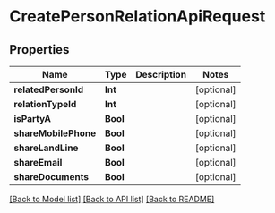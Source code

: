 # CreatePersonRelationApiRequest

## Properties
Name | Type | Description | Notes
------------ | ------------- | ------------- | -------------
**relatedPersonId** | **Int** |  | [optional] 
**relationTypeId** | **Int** |  | [optional] 
**isPartyA** | **Bool** |  | [optional] 
**shareMobilePhone** | **Bool** |  | [optional] 
**shareLandLine** | **Bool** |  | [optional] 
**shareEmail** | **Bool** |  | [optional] 
**shareDocuments** | **Bool** |  | [optional] 

[[Back to Model list]](../README.md#documentation-for-models) [[Back to API list]](../README.md#documentation-for-api-endpoints) [[Back to README]](../README.md)


